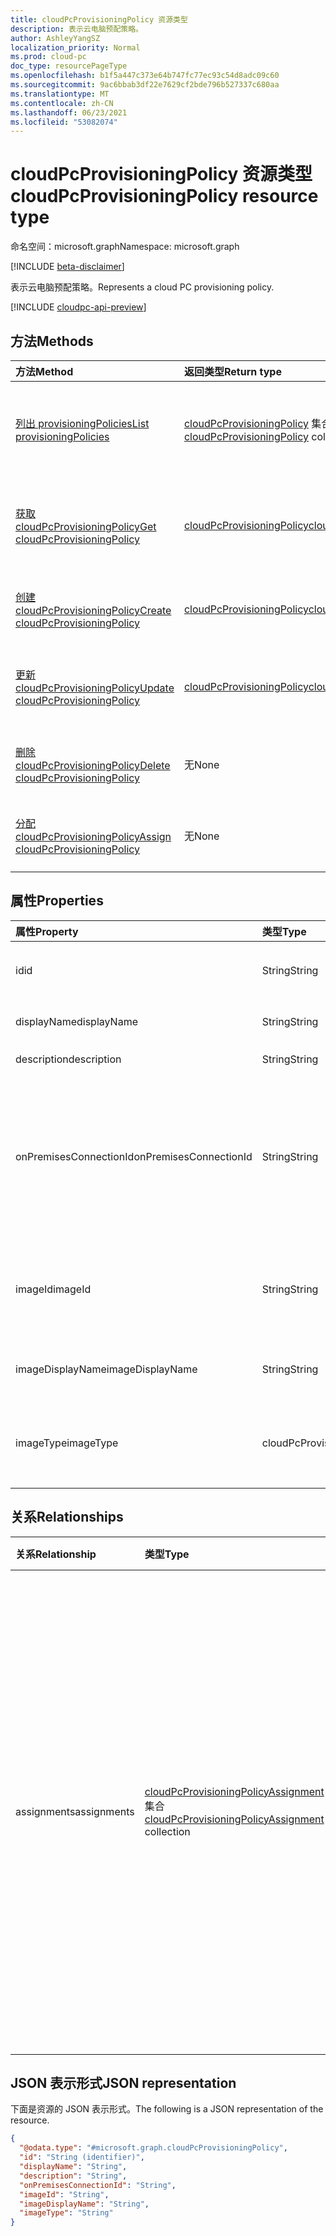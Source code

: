 ```yaml
---
title: cloudPcProvisioningPolicy 资源类型
description: 表示云电脑预配策略。
author: AshleyYangSZ
localization_priority: Normal
ms.prod: cloud-pc
doc_type: resourcePageType
ms.openlocfilehash: b1f5a447c373e64b747fc77ec93c54d8adc09c60
ms.sourcegitcommit: 9ac6bbab3df22e7629cf2bde796b527337c680aa
ms.translationtype: MT
ms.contentlocale: zh-CN
ms.lasthandoff: 06/23/2021
ms.locfileid: "53082074"
---
```

# <a name="cloudpcprovisioningpolicy-resource-type"></a><span data-ttu-id="1c801-103">cloudPcProvisioningPolicy 资源类型</span><span class="sxs-lookup"><span data-stu-id="1c801-103">cloudPcProvisioningPolicy resource type</span></span>

<span data-ttu-id="1c801-104">命名空间：microsoft.graph</span><span class="sxs-lookup"><span data-stu-id="1c801-104">Namespace: microsoft.graph</span></span>

[!INCLUDE [beta-disclaimer](../../includes/beta-disclaimer.md)]

<span data-ttu-id="1c801-105">表示云电脑预配策略。</span><span class="sxs-lookup"><span data-stu-id="1c801-105">Represents a cloud PC provisioning policy.</span></span>

[!INCLUDE [cloudpc-api-preview](../../includes/cloudpc-api-preview.md)]

## <a name="methods"></a><span data-ttu-id="1c801-106">方法</span><span class="sxs-lookup"><span data-stu-id="1c801-106">Methods</span></span>

|<span data-ttu-id="1c801-107">方法</span><span class="sxs-lookup"><span data-stu-id="1c801-107">Method</span></span>|<span data-ttu-id="1c801-108">返回类型</span><span class="sxs-lookup"><span data-stu-id="1c801-108">Return type</span></span>|<span data-ttu-id="1c801-109">说明</span><span class="sxs-lookup"><span data-stu-id="1c801-109">Description</span></span>|
|:---|:---|:---|
|[<span data-ttu-id="1c801-110">列出 provisioningPolicies</span><span class="sxs-lookup"><span data-stu-id="1c801-110">List provisioningPolicies</span></span>](../api/virtualendpoint-list-provisioningpolicies.md)|<span data-ttu-id="1c801-111">[cloudPcProvisioningPolicy](../resources/cloudpcprovisioningpolicy.md) 集合</span><span class="sxs-lookup"><span data-stu-id="1c801-111">[cloudPcProvisioningPolicy](../resources/cloudpcprovisioningpolicy.md) collection</span></span>|<span data-ttu-id="1c801-112">列出 [cloudPcProvisioningPolicy 对象的属性和](../resources/cloudpcprovisioningpolicy.md) 关系。</span><span class="sxs-lookup"><span data-stu-id="1c801-112">List properties and relationships of the [cloudPcProvisioningPolicy](../resources/cloudpcprovisioningpolicy.md) objects.</span></span>|
|[<span data-ttu-id="1c801-113">获取 cloudPcProvisioningPolicy</span><span class="sxs-lookup"><span data-stu-id="1c801-113">Get cloudPcProvisioningPolicy</span></span>](../api/cloudpcprovisioningpolicy-get.md)|[<span data-ttu-id="1c801-114">cloudPcProvisioningPolicy</span><span class="sxs-lookup"><span data-stu-id="1c801-114">cloudPcProvisioningPolicy</span></span>](../resources/cloudpcprovisioningpolicy.md)|<span data-ttu-id="1c801-115">读取 [cloudPcProvisioningPolicy](../resources/cloudpcprovisioningpolicy.md) 对象的属性和关系。</span><span class="sxs-lookup"><span data-stu-id="1c801-115">Read the properties and relationships of a [cloudPcProvisioningPolicy](../resources/cloudpcprovisioningpolicy.md) object.</span></span>|
|[<span data-ttu-id="1c801-116">创建 cloudPcProvisioningPolicy</span><span class="sxs-lookup"><span data-stu-id="1c801-116">Create cloudPcProvisioningPolicy</span></span>](../api/virtualendpoint-post-provisioningpolicies.md)|[<span data-ttu-id="1c801-117">cloudPcProvisioningPolicy</span><span class="sxs-lookup"><span data-stu-id="1c801-117">cloudPcProvisioningPolicy</span></span>](../resources/cloudpcprovisioningpolicy.md)|<span data-ttu-id="1c801-118">创建新的 [cloudPcProvisioningPolicy](../resources/cloudpcprovisioningpolicy.md) 对象。</span><span class="sxs-lookup"><span data-stu-id="1c801-118">Create a new [cloudPcProvisioningPolicy](../resources/cloudpcprovisioningpolicy.md) object.</span></span>|
|[<span data-ttu-id="1c801-119">更新 cloudPcProvisioningPolicy</span><span class="sxs-lookup"><span data-stu-id="1c801-119">Update cloudPcProvisioningPolicy</span></span>](../api/cloudpcprovisioningpolicy-update.md)|[<span data-ttu-id="1c801-120">cloudPcProvisioningPolicy</span><span class="sxs-lookup"><span data-stu-id="1c801-120">cloudPcProvisioningPolicy</span></span>](../resources/cloudpcprovisioningpolicy.md)|<span data-ttu-id="1c801-121">更新 [cloudPcProvisioningPolicy 对象](../resources/cloudpcprovisioningpolicy.md) 的属性。</span><span class="sxs-lookup"><span data-stu-id="1c801-121">Update the properties of a [cloudPcProvisioningPolicy](../resources/cloudpcprovisioningpolicy.md) object.</span></span>|
|[<span data-ttu-id="1c801-122">删除 cloudPcProvisioningPolicy</span><span class="sxs-lookup"><span data-stu-id="1c801-122">Delete cloudPcProvisioningPolicy</span></span>](../api/cloudpcprovisioningpolicy-delete.md)|<span data-ttu-id="1c801-123">无</span><span class="sxs-lookup"><span data-stu-id="1c801-123">None</span></span>|<span data-ttu-id="1c801-124">删除 [cloudPcProvisioningPolicy](../resources/cloudpcprovisioningpolicy.md) 对象。</span><span class="sxs-lookup"><span data-stu-id="1c801-124">Delete a [cloudPcProvisioningPolicy](../resources/cloudpcprovisioningpolicy.md) object.</span></span>|
|[<span data-ttu-id="1c801-125">分配 cloudPcProvisioningPolicy</span><span class="sxs-lookup"><span data-stu-id="1c801-125">Assign cloudPcProvisioningPolicy</span></span>](../api/cloudpcprovisioningpolicy-assign.md)|<span data-ttu-id="1c801-126">无</span><span class="sxs-lookup"><span data-stu-id="1c801-126">None</span></span> |<span data-ttu-id="1c801-127">将 [cloudPcProvisioningPolicy 分配给](../resources/cloudpcprovisioningpolicy.md) 用户组。</span><span class="sxs-lookup"><span data-stu-id="1c801-127">Assign a [cloudPcProvisioningPolicy](../resources/cloudpcprovisioningpolicy.md) to user groups.</span></span>|

## <a name="properties"></a><span data-ttu-id="1c801-128">属性</span><span class="sxs-lookup"><span data-stu-id="1c801-128">Properties</span></span>

|<span data-ttu-id="1c801-129">属性</span><span class="sxs-lookup"><span data-stu-id="1c801-129">Property</span></span>|<span data-ttu-id="1c801-130">类型</span><span class="sxs-lookup"><span data-stu-id="1c801-130">Type</span></span>|<span data-ttu-id="1c801-131">说明</span><span class="sxs-lookup"><span data-stu-id="1c801-131">Description</span></span>|
|:---|:---|:---|
|<span data-ttu-id="1c801-132">id</span><span class="sxs-lookup"><span data-stu-id="1c801-132">id</span></span>|<span data-ttu-id="1c801-133">String</span><span class="sxs-lookup"><span data-stu-id="1c801-133">String</span></span>|<span data-ttu-id="1c801-134">云电脑预配策略的唯一标识符。</span><span class="sxs-lookup"><span data-stu-id="1c801-134">Unique identifier for the cloud PC provisioning policy.</span></span> <span data-ttu-id="1c801-135">只读。</span><span class="sxs-lookup"><span data-stu-id="1c801-135">Read-only.</span></span>|
|<span data-ttu-id="1c801-136">displayName</span><span class="sxs-lookup"><span data-stu-id="1c801-136">displayName</span></span>|<span data-ttu-id="1c801-137">String</span><span class="sxs-lookup"><span data-stu-id="1c801-137">String</span></span>|<span data-ttu-id="1c801-138">设置显示名称策略的项。</span><span class="sxs-lookup"><span data-stu-id="1c801-138">The display name for the provisioning policy.</span></span>|
|<span data-ttu-id="1c801-139">description</span><span class="sxs-lookup"><span data-stu-id="1c801-139">description</span></span>|<span data-ttu-id="1c801-140">String</span><span class="sxs-lookup"><span data-stu-id="1c801-140">String</span></span>|<span data-ttu-id="1c801-141">设置策略说明。</span><span class="sxs-lookup"><span data-stu-id="1c801-141">The provisioning policy description.</span></span>|
|<span data-ttu-id="1c801-142">onPremisesConnectionId</span><span class="sxs-lookup"><span data-stu-id="1c801-142">onPremisesConnectionId</span></span>|<span data-ttu-id="1c801-143">String</span><span class="sxs-lookup"><span data-stu-id="1c801-143">String</span></span>|<span data-ttu-id="1c801-144">cloudPcOnPremisesConnection 的 ID。</span><span class="sxs-lookup"><span data-stu-id="1c801-144">The ID of the cloudPcOnPremisesConnection.</span></span> <span data-ttu-id="1c801-145">若要确保云电脑具有网络连接并且它们已加入域，请选择与通过云电脑服务验证的虚拟网络的连接。</span><span class="sxs-lookup"><span data-stu-id="1c801-145">To ensure that cloud PCs have network connectivity and that they domain join, choose a connection with a virtual network that’s validated by the cloud PC service.</span></span>|
|<span data-ttu-id="1c801-146">imageId</span><span class="sxs-lookup"><span data-stu-id="1c801-146">imageId</span></span>|<span data-ttu-id="1c801-147">String</span><span class="sxs-lookup"><span data-stu-id="1c801-147">String</span></span>|<span data-ttu-id="1c801-148">你想要在云电脑中预配的操作系统映像的 ID。</span><span class="sxs-lookup"><span data-stu-id="1c801-148">The ID of the OS image you want to provision on cloud PCs.</span></span> <span data-ttu-id="1c801-149">库类型图像的格式为：{publisher_offer_sku}。</span><span class="sxs-lookup"><span data-stu-id="1c801-149">The format for a gallery type image is: {publisher_offer_sku}.</span></span>|
|<span data-ttu-id="1c801-150">imageDisplayName</span><span class="sxs-lookup"><span data-stu-id="1c801-150">imageDisplayName</span></span>|<span data-ttu-id="1c801-151">String</span><span class="sxs-lookup"><span data-stu-id="1c801-151">String</span></span>|<span data-ttu-id="1c801-152">要显示名称的操作系统映像的映像的映像。</span><span class="sxs-lookup"><span data-stu-id="1c801-152">The display name for the OS image you’re provisioning.</span></span>|
|<span data-ttu-id="1c801-153">imageType</span><span class="sxs-lookup"><span data-stu-id="1c801-153">imageType</span></span>|<span data-ttu-id="1c801-154">cloudPcProvisioningPolicyImageType</span><span class="sxs-lookup"><span data-stu-id="1c801-154">cloudPcProvisioningPolicyImageType</span></span>|<span data-ttu-id="1c801-155">你想要在云 (预配的操作系统映像) 库类型。</span><span class="sxs-lookup"><span data-stu-id="1c801-155">The type of OS image (custom or gallery) you want to provision on cloud PCs.</span></span> <span data-ttu-id="1c801-156">可取值为：`gallery`、`custom`。</span><span class="sxs-lookup"><span data-stu-id="1c801-156">Possible values are: `gallery`, `custom`.</span></span>|

## <a name="relationships"></a><span data-ttu-id="1c801-157">关系</span><span class="sxs-lookup"><span data-stu-id="1c801-157">Relationships</span></span>

|<span data-ttu-id="1c801-158">关系</span><span class="sxs-lookup"><span data-stu-id="1c801-158">Relationship</span></span>|<span data-ttu-id="1c801-159">类型</span><span class="sxs-lookup"><span data-stu-id="1c801-159">Type</span></span>|<span data-ttu-id="1c801-160">说明</span><span class="sxs-lookup"><span data-stu-id="1c801-160">Description</span></span>|
|:---|:---|:---|
|<span data-ttu-id="1c801-161">assignments</span><span class="sxs-lookup"><span data-stu-id="1c801-161">assignments</span></span>|<span data-ttu-id="1c801-162">[cloudPcProvisioningPolicyAssignment](../resources/cloudpcprovisioningpolicyassignment.md) 集合</span><span class="sxs-lookup"><span data-stu-id="1c801-162">[cloudPcProvisioningPolicyAssignment](../resources/cloudpcprovisioningpolicyassignment.md) collection</span></span>|<span data-ttu-id="1c801-163">已定义的设置策略分配集合。</span><span class="sxs-lookup"><span data-stu-id="1c801-163">A defined collection of provisioning policy assignments.</span></span> <span data-ttu-id="1c801-164">表示已分配Microsoft 365 Azure AD 中的组和安全组集。</span><span class="sxs-lookup"><span data-stu-id="1c801-164">Represents the set of Microsoft 365 groups and security groups in Azure AD that have provisioning policy assigned.</span></span> <span data-ttu-id="1c801-165">仅在 `$expand` 上返回。</span><span class="sxs-lookup"><span data-stu-id="1c801-165">Returned only on `$expand`.</span></span> <span data-ttu-id="1c801-166">请参阅 [获取](../api/cloudpcprovisioningpolicy-get.md) 分配关系的示例。</span><span class="sxs-lookup"><span data-stu-id="1c801-166">See an [example](../api/cloudpcprovisioningpolicy-get.md) of getting the assignments relationship.</span></span> |

## <a name="json-representation"></a><span data-ttu-id="1c801-167">JSON 表示形式</span><span class="sxs-lookup"><span data-stu-id="1c801-167">JSON representation</span></span>

<span data-ttu-id="1c801-168">下面是资源的 JSON 表示形式。</span><span class="sxs-lookup"><span data-stu-id="1c801-168">The following is a JSON representation of the resource.</span></span>
<!-- {
  "blockType": "resource",
  "keyProperty": "id",
  "@odata.type": "microsoft.graph.cloudPcProvisioningPolicy",
  "baseType": "microsoft.graph.entity",
  "openType": false
}
-->

``` json
{
  "@odata.type": "#microsoft.graph.cloudPcProvisioningPolicy",
  "id": "String (identifier)",
  "displayName": "String",
  "description": "String",
  "onPremisesConnectionId": "String",
  "imageId": "String",
  "imageDisplayName": "String",
  "imageType": "String"
}
```
